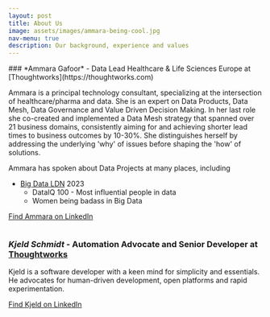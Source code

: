 ```yaml
---
layout: post
title: About Us
image: assets/images/ammara-being-cool.jpg
nav-menu: true
description: Our background, experience and values
---
```


<div>
<span class="image left">
    <img src="{% link assets/images/ammara-headshot.jpg %}" alt="" />
</span>

<div markdown="1">
### *Ammara Gafoor* -  Data Lead Healthcare & Life Sciences Europe at [Thoughtworks](https://thoughtworks.com)

Ammara is a principal technology consultant, specializing at the intersection of
healthcare/pharma and data. She is an expert on Data Products, Data Mesh, Data 
Governance and Value Driven Decision Making. In her last role she co-created and
implemented a Data Mesh strategy that spanned over 21 business domains, 
consistently aiming for and achieving shorter lead times to business outcomes by
10-30%. She distinguishes herself by addressing the underlying 'why' of issues 
before shaping the 'how' of solutions.

Ammara has spoken about Data Projects at many places, including

- [Big Data LDN](https://bigdataldn.com/) 2023
  - DataIQ 100 - Most influential people in data
  - Women being badass in Big Data

[Find Ammara on LinkedIn](https://www.linkedin.com/in/ammara-gafoor/)
</div>
</div>

<p markdown="1">
<span class="image right"><img src="{% link assets/images/kjeld-headshot.jpg %}" alt="" /></span>

### *Kjeld Schmidt* -  Automation Advocate and Senior Developer at [Thoughtworks](https://thoughtworks.com)

Kjeld is a software developer with a keen mind for simplicity and essentials.
He advocates for human-driven development, open platforms and rapid 
experimentation.

[Find Kjeld on LinkedIn](https://www.linkedin.com/in/kjeld-schmidt/)
</p>
